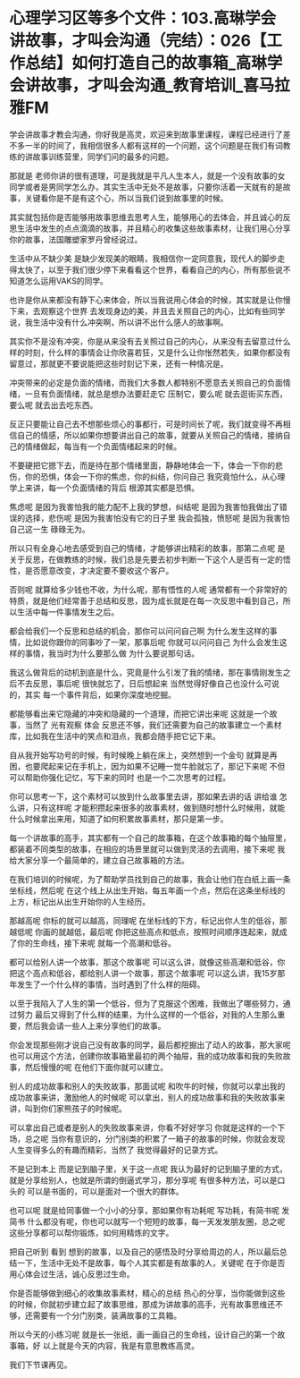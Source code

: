 # 心理学习区等多个文件：103.高琳学会讲故事，才叫会沟通（完结）：026【工作总结】如何打造自己的故事箱_高琳学会讲故事，才叫会沟通_教育培训_喜马拉雅FM

学会讲故事才教会沟通，你好我是高灵，欢迎来到故事里课程，课程已经进行了差不多一半的时间了，我相信很多人都有这样的一个问题，这个问题是在我们有词教练的讲故事训练营里，同学们问的最多的问题。

那就是 老师你讲的很有道理，可是我就是平凡人生本人，就是一个没有故事的女同学或者是男同学怎么办，其实生活中无处不是故事，只要你活着一天就有的是故事，关键看你是不是有这个心，所以当我们说到故事里的时候。

其实就包括你是否能够用故事思维去思考人生，能够用心的去体会，并且诚心的反思生活中发生的点点滴滴的故事，并且精心的收集这些故事素材，让我们用心分享你的故事，法国雕塑家罗丹曾经说过。

生活中从不缺少美 是缺少发现美的眼睛，我相信你一定同意我，现代人的脚步走得太快了，以至于我们很少停下来看看这个世界，看看自己的内心，所有那些说不知道怎么运用VAKS的同学。

也许是你从来都没有静下心来体会，所以当我说用心体会的时候，其实就是让你慢下来，去观察这个世界 去发现身边的美，并且去关照自己的内心，比如有些同学说，我生活中没有什么冲突啊，所以讲不出什么感人的故事啊。

其实你不是没有冲突，你是从来没有去关照过自己的内心，从来没有去留意过什么样的时刻，什么样的事情会让你欣喜若狂，又是什么让你怅然若失，如果你都没有留意过，那就更不要说能把这些时刻记下来，还有一种情况是。

冲突带来的必定是负面的情绪，而我们大多数人都特别不愿意去关照自己的负面情绪，一旦有负面情绪，就总是想办法要赶走它 压制它，要么呢 就去逛街买东西，要么呢 就去出去吃东西。

反正只要能让自己去不想那些烦心的事都行，可是时间长了呢，我们就变得不再相信自己的情感，所以如果你想要讲出自己的故事，就要从关照自己的情绪，接纳自己的情绪做起，每当有一个负面情绪起来的时候。

不要硬把它摁下去，而是待在那个情绪里面，静静地体会一下，体会一下你的悲伤，你的恐惧，体会一下你的焦虑，你的纠结，你问自己 我究竟怕什么，从心理学上来讲，每一个负面情绪的背后 根源其实都是恐惧。

焦虑呢 是因为我害怕我的能力配不上我的梦想，纠结呢 是因为我害怕我做出了错误的选择，悲伤呢 是因为我害怕没有它的日子里 我会孤独，愤怒呢 是因为我害怕自己这一生 碌碌无为。

所以只有全身心地去感受到自己的情绪，才能够讲出精彩的故事，那第二点呢 是关于反思，在做教练的时候，我们总是先要去初步判断一下这个人是否有一定的悟性，是否愿意改变，才决定要不要收这个客户。

否则呢 就算给多少钱也不收，为什么呢，那有悟性的人呢 通常都有一个非常好的特质，就是他们经常善于总结和反思，因为成长就是在每一次反思中看到自己，所以生活中每一件事情发生之后。

都会给我们一个反思和总结的机会，那你可以问问自己啊 为什么发生这样的事情，比如说你跟你的同事吵了一架，那事后呢 你就可以问问自己 为什么会发生这样的事情，我当时为什么要那么做 为什么要说那句话。

我这么做背后的动机到底是什么，究竟是什么引发了我的情绪，那在事情刚发生之后不去反思，事后呢 很快就忘了，日后想起来 当然觉得好像自己也没什么可说的，其实 每一个事件背后，如果你深度地挖掘。

都能够看出来它隐藏的冲突和隐藏的一个道理，而把它讲出来呢 这就是一个故事，当然了 光有观察 体会 反思还不够，我们还需要为自己的故事建立一个素材库，比如我在生活中的笑点和泪点，我都会随手把它记下来。

自从我开始写功号的时候，有时候晚上躺在床上，突然想到一个金句 就算是再困，也要爬起来记在手机上，因为如果不记睡一觉牛脸就忘了，那记下来呢 不但可以帮助你强化记忆，写下来的同时 也是一个二次思考的过程。

你可以思考一下，这个素材可以放到什么故事里去讲，那如果去讲的话 讲给谁 怎么讲，只有这样呢 才能积攒起来很多的故事素材，做到随时想什么时候用，就能什么时候拿出来用，知道了如何积累故事素材，那只是第一步。

每一个讲故事的高手，其实都有一个自己的故事箱，在这个故事箱的每个抽屉里，都装着不同类型的故事，在相应的场景里就可以做到灵活的去调用，接下来呢 我给大家分享一个最简单的，建立自己故事箱的方法。

在我们培训的时候呢，为了帮助学员找到自己的故事，我会让他们在白纸上画一条坐标线，然后呢 在这个线上从出生开始，每五年画一个点，然后在这条坐标线的上方，标记出从出生开始你的人生经历。

那越高呢 你标的就可以越高，同理呢 在坐标线的下方，标记出你人生的低谷，那越低呢 你画的就越低，最后呢 你把这些高点和低点，按照时间顺序连起来，就成了你的生命线，接下来呢 就每一个高潮和低谷。

都可以给别人讲一个故事，那这个故事呢 可以这么讲，就像这些高潮和低谷，你把这个高点和低谷，都给别人讲一个故事，那这个故事呢 可以这么讲，我15岁那年发生了一个什么样的事情，当时遇到了什么样的阻碍。

以至于我陷入了人生的第一个低谷，但为了克服这个困难，我做出了哪些努力，通过努力 最后又得到了什么样的结果，为什么这样的一个低谷，对我的人生那么重要，然后我会请一些人上来分享他们的故事。

你会发现那些刚才说自己没有故事的同学，最后都挖掘出了动人的故事，那大家呢 也可以用这个方法，创建你故事箱里最初的两个抽屉，我的成功故事和我的失败故事，然后慢慢的呢 在他们下面你就可以建立。

别人的成功故事和别人的失败故事，那面试呢 和吹牛的时候，你就可以拿出我的成功故事来讲，激励他人的时候呢 可以拿出，别人的成功故事和我的失败故事来讲，叫到你们家熊孩子的时候呢。

可以拿出自己或者是别人的失败故事来讲，你看不好好学习 你就是这样的一个下场，总之呢 当你有意识的，分门别类的积累了一箱子的故事的时候，你就会发现人生变得多么的有趣而精彩，当然了 我觉得最好的记录方式。

不是记到本上 而是记到脑子里，关于这一点呢 我认为最好的记到脑子里的方式，就是分享给别人，也就是所谓的倒逼式学习，那分享呢 有很多种方法，可以是口头的 可以是书面的，可以是面对一个很大的群体。

也可以呢 就是给同事做一个小小的分享，那如果你有功耗呢 写功耗，有简书呢 发简书 什么都没有呢，你也可以就写一个短短的故事，每一天发发朋友圈，总之呢 这些分享都可以帮你锻炼，如何用精炼的文字。

把自己听到 看到 想到的故事，以及自己的感悟及时分享给周边的人，所以最后总结一下，生活中无处不是故事，每个人其实都是有故事的人，关键呢 在于你是否用心体会过生活，诚心反思过生命。

你是否能够做到细心的收集故事素材，精心的总结 热心的分享，当你能做到这些的时候，你就初步建立起了故事思维，那成为讲故事的高手，光有故事思维还不够，还需要有一个分门别类，装满故事的工具箱。

所以今天的小练习呢 就是长一张纸，画一画自己的生命线，设计自己的第一个故事箱，好 以上就是今天的内容，我是有意思教练高灵。

我们下节课再见。